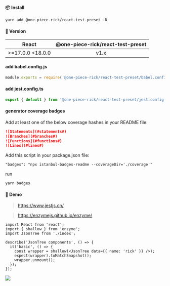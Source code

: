 #### 📦 Install

```
yarn add @one-piece-rick/react-test-preset -D
```

#### 🌟 Version

| React            | @one-piece-rick/react-test-preset |
| ---------------- | :-------------------------------: |
| >=17.0.0 <18.0.0 |               v1.x                |


#### add babel.config.js

```js
module.exports = require('@one-piece-rick/react-test-preset/babel.config');
```

#### add jest.config.ts

```ts
export { default } from '@one-piece-rick/react-test-preset/jest.config';
```

#### generator coverage badges

Add at least one of the below coverage hashes in your README file:

```md
![Statements](#statements#)
![Branches](#branches#)
![Functions](#functions#)
![Lines](#lines#)
```

Add this script in your package.json file:

```
"badges": "npx istanbul-badges-readme --coverageDir='./coverage'"
```

run

```
yarn badges
```

#### 🌰 Demo

> https://www.jestjs.cn/

> https://enzymejs.github.io/enzyme/

```tsx
import React from 'react';
import { shallow } from 'enzyme';
import JsonTree from './index';

describe('JsonTree components', () => {
  it('basic', () => {
    const wrapper = shallow(<JsonTree data={{ name: 'rick' }} />);
    expect(wrapper).toMatchSnapshot();
    wrapper.unmount();
  });
});
```

<img src="https://cdn.jsdelivr.net/gh/rick-chou/rick-assets/jpg/45.jpg" />
